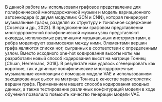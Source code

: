 В данной работе мы использовали графовое представление для полифонической многодорожечной музыки и модель вариационного автоэнкодера (с двумя модулями: GCN и CNN), которая генерирует музыкальные графы, разделяя их структуру и тональное содержание [Cosenza и др., 2023]. В предложенном графовом представлении многодорожечной полифонической музыки узлы представляют аккорды, исполняемые различными музыкальным инструментами, а ребра моделируют взаимосвязи между ними. Элементами вершин графа являются списки нот, сыгранных в соответствии с определенным узлом.  Вместо исходного one-hot кодирования высоты ноты мы разработали новый способ кодирования высот на матрице Тоннец [Chuan, Herremans, 2018].  В результате нам удалось сгенерировать как короткие, так и длинные полифонические многодорожечные музыкальные композиции с помощью модели VAE и  использованием закодированных высот на матрице Тоннец в качестве характеристик вершин графа. Применением нашего способа кодирования входных данных, а также тестирование  различных конфигураций модели в ходе обучения позволило повысить качество генерации модели VAE. 

